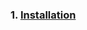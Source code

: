 <p align="center">
  <a href="https://github.com/thesauravkarmakar/GitHub101/blob/master/images/logo.png"/></a>
</p>

### 1. [Installation](https://github.com/thesauravkarmakar/GitHub101/blob/master/installation.md)
